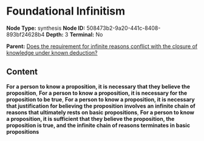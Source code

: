 # Foundational Infinitism

**Node Type:** synthesis
**Node ID:** 508473b2-9a20-441c-8408-893bf24628b4
**Depth:** 3
**Terminal:** No

**Parent:** [Does the requirement for infinite reasons conflict with the closure of knowledge under known deduction?](does-the-requirement-for-infinite-reasons-conflict-with-the-closure-of-knowledge-under-known-deduction.md)

## Content

**For a person to know a proposition, it is necessary that they believe the proposition**, **For a person to know a proposition, it is necessary for the proposition to be true**, **For a person to know a proposition, it is necessary that justification for believing the proposition involves an infinite chain of reasons that ultimately rests on basic propositions**, **For a person to know a proposition, it is sufficient that they believe the proposition, the proposition is true, and the infinite chain of reasons terminates in basic propositions**
